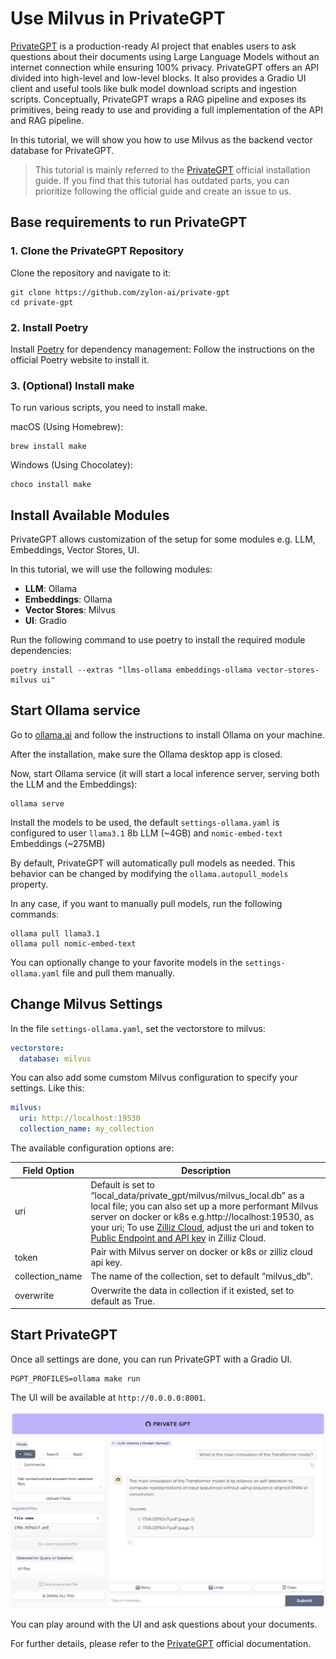 # Use Milvus in PrivateGPT
[PrivateGPT](https://privategpt.dev/) is a production-ready AI project that enables users to ask questions about their documents using Large Language Models without an internet connection while ensuring 100% privacy. PrivateGPT offers an API divided into high-level and low-level blocks. It also provides a Gradio UI client and useful tools like bulk model download scripts and ingestion scripts. Conceptually, PrivateGPT wraps a RAG pipeline and exposes its primitives, being ready to use and providing a full implementation of the API and RAG pipeline.

In this tutorial, we will show you how to use Milvus as the backend vector database for PrivateGPT.

> This tutorial is mainly referred to the [PrivateGPT](https://docs.privategpt.dev/installation/getting-started/installation) official installation guide. If you find that this tutorial has outdated parts, you can prioritize following the official guide and create an issue to us.

## Base requirements to run PrivateGPT
### 1. Clone the PrivateGPT Repository
Clone the repository and navigate to it:

```shell
git clone https://github.com/zylon-ai/private-gpt
cd private-gpt
```

### 2. Install Poetry
Install [Poetry](https://python-poetry.org/docs/#installing-with-the-official-installer) for dependency management: Follow the instructions on the official Poetry website to install it.

### 3. (Optional) Install make
To run various scripts, you need to install make. 

macOS (Using Homebrew):
```shell
brew install make
```

Windows
(Using Chocolatey):
```shell
choco install make
```


## Install Available Modules
PrivateGPT allows customization of the setup for some modules e.g. LLM, Embeddings, Vector Stores, UI.

In this tutorial, we will use the following modules:
- **LLM**: Ollama
- **Embeddings**: Ollama
- **Vector Stores**: Milvus
- **UI**: Gradio

Run the following command to use poetry to install the required module dependencies:
```shell
poetry install --extras "llms-ollama embeddings-ollama vector-stores-milvus ui"
```


## Start Ollama service
Go to [ollama.ai](https://ollama.com/) and follow the instructions to install Ollama on your machine.

After the installation, make sure the Ollama desktop app is closed.

Now, start Ollama service (it will start a local inference server, serving both the LLM and the Embeddings):
```shell
ollama serve
```

Install the models to be used, the default `settings-ollama.yaml` is configured to user `llama3.1` 8b LLM (~4GB) and `nomic-embed-text` Embeddings (~275MB)

By default, PrivateGPT will automatically pull models as needed. This behavior can be changed by modifying the `ollama.autopull_models` property.

In any case, if you want to manually pull models, run the following commands:
```shell
ollama pull llama3.1
ollama pull nomic-embed-text
```
You can optionally change to your favorite models in the `settings-ollama.yaml` file and pull them manually.

## Change Milvus Settings
In the file `settings-ollama.yaml`, set the vectorstore to milvus:
```yaml
vectorstore:
  database: milvus
```

You can also add some cumstom Milvus configuration to specify your settings.
Like this:
```yaml
milvus:
  uri: http://localhost:19530
  collection_name: my_collection
```

The available configuration options are:

| Field Option | Description                          |
|----------------------|--------------------------------------|
| uri                  | Default is set to “local_data/private_gpt/milvus/milvus_local.db” as a local file; you can also set up a more performant Milvus server on docker or k8s e.g.http://localhost:19530, as your uri; To use [Zilliz Cloud](https://zilliz.com/cloud), adjust the uri and token to [Public Endpoint and API key](https://docs.zilliz.com/docs/on-zilliz-cloud-console#cluster-details) in Zilliz Cloud.   |
| token                | Pair with Milvus server on docker or k8s or zilliz cloud api key.|
| collection_name      | The name of the collection, set to default “milvus_db”. |
| overwrite            | Overwrite the data in collection if it existed, set to default as True. |


 ## Start PrivateGPT

Once all settings are done, you can run PrivateGPT with a Gradio UI.

```shell
PGPT_PROFILES=ollama make run
```
The UI will be available at `http://0.0.0.0:8001`.

![](../pics/private_gpt_ui.png)

You can play around with the UI and ask questions about your documents.

For further details, please refer to the [PrivateGPT](https://docs.privategpt.dev/) official documentation.